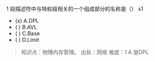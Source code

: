 1
段描述符中与特权级相关的一个组成部分的名称是（） s1
- (x) A.DPL
- ( ) B.AVL
- ( ) C.Base
- ( ) D.Limit

> 知识点：物理内存管理。
> 出处：网络
> 难度：1 
> A 是DPL

